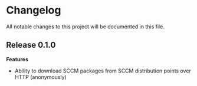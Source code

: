 # Changelog

All notable changes to this project will be documented in this file.

## Release 0.1.0

**Features**
* Ability to download SCCM packages from SCCM distribution points over HTTP (anonymously)
